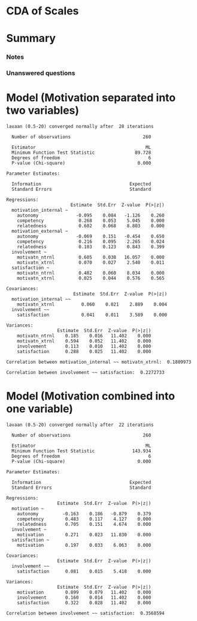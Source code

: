 # CDA of Scales

<!--  Set the working directory to the repository's base directory; this assumes the report is nested inside of three directories.-->


<!-- Set the report-wide options, and point to the external code file. -->


<!-- Load the sources.  Suppress the output when loading sources. -->


<!-- Load 'sourced' R files.  Suppress the output when loading packages. -->


<!-- Load any global functions and variables declared in the R file.  Suppress the output. -->


<!-- Declare any global functions specific to a Rmd output.  Suppress the output. -->


<!-- Load the datasets. -->


<!-- Tweak the datasets. -->



# Summary

### Notes

### Unanswered questions


# Model (Motivation separated into two variables)

```
lavaan (0.5-20) converged normally after  28 iterations

  Number of observations                           260

  Estimator                                         ML
  Minimum Function Test Statistic               89.728
  Degrees of freedom                                 6
  P-value (Chi-square)                           0.000

Parameter Estimates:

  Information                                 Expected
  Standard Errors                             Standard

Regressions:
                        Estimate  Std.Err  Z-value  P(>|z|)
  motivation_internal ~                                    
    autonomy              -0.095    0.084   -1.126    0.260
    competency             0.268    0.053    5.045    0.000
    relatedness            0.602    0.068    8.803    0.000
  motivation_external ~                                    
    autonomy              -0.069    0.151   -0.454    0.650
    competency             0.216    0.095    2.265    0.024
    relatedness            0.103    0.123    0.843    0.399
  involvement ~                                            
    motivatn_ntrnl         0.605    0.038   16.057    0.000
    motivatn_xtrnl         0.070    0.027    2.540    0.011
  satisfaction ~                                           
    motivatn_ntrnl         0.482    0.060    8.034    0.000
    motivatn_xtrnl         0.025    0.044    0.576    0.565

Covariances:
                         Estimate  Std.Err  Z-value  P(>|z|)
  motivation_internal ~~                                    
    motivatn_xtrnl          0.060    0.021    2.889    0.004
  involvement ~~                                            
    satisfaction            0.041    0.011    3.589    0.000

Variances:
                   Estimate  Std.Err  Z-value  P(>|z|)
    motivatn_ntrnl    0.185    0.016   11.402    0.000
    motivatn_xtrnl    0.594    0.052   11.402    0.000
    involvement       0.113    0.010   11.402    0.000
    satisfaction      0.288    0.025   11.402    0.000
```

```
Correlation between motivation_internal ~~ motivatn_xtrnl:  0.1809973
```

```
Correlation between involvement ~~ satisfaction:  0.2272733
```

# Model (Motivation combined into one variable)

```
lavaan (0.5-20) converged normally after  22 iterations

  Number of observations                           260

  Estimator                                         ML
  Minimum Function Test Statistic              143.934
  Degrees of freedom                                 6
  P-value (Chi-square)                           0.000

Parameter Estimates:

  Information                                 Expected
  Standard Errors                             Standard

Regressions:
                   Estimate  Std.Err  Z-value  P(>|z|)
  motivation ~                                        
    autonomy         -0.163    0.186   -0.879    0.379
    competency        0.483    0.117    4.127    0.000
    relatedness       0.705    0.151    4.674    0.000
  involvement ~                                       
    motivation        0.271    0.023   11.830    0.000
  satisfaction ~                                      
    motivation        0.197    0.033    6.063    0.000

Covariances:
                   Estimate  Std.Err  Z-value  P(>|z|)
  involvement ~~                                      
    satisfaction      0.081    0.015    5.418    0.000

Variances:
                   Estimate  Std.Err  Z-value  P(>|z|)
    motivation        0.899    0.079   11.402    0.000
    involvement       0.160    0.014   11.402    0.000
    satisfaction      0.322    0.028   11.402    0.000
```

```
Correlation between involvement ~~ satisfaction:  0.3568594
```


